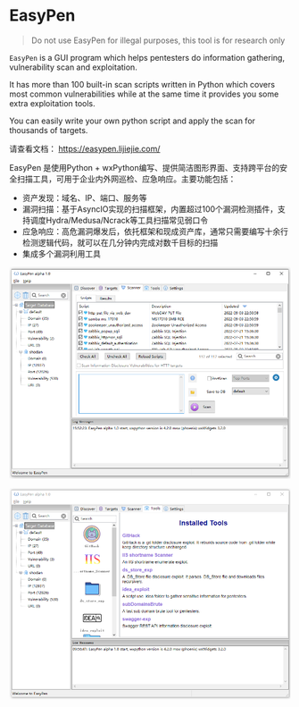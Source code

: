 # EasyPen

> Do not use EasyPen for illegal purposes, this tool is for research only

`EasyPen` is a GUI program which helps pentesters do information gathering, vulnerability scan and exploitation. 

It has more than 100 built-in scan scripts written in Python which covers most common vulnerabilities while at the same time it provides you some extra exploitation tools.

You can easily write your own python script and apply the scan for thousands of targets. 

请查看文档： https://easypen.lijiejie.com/

EasyPen 是使用Python + wxPython编写、提供简洁图形界面、支持跨平台的安全扫描工具，可用于企业内外网巡检、应急响应。主要功能包括：

* 资产发现：域名、IP、端口、服务等
* 漏洞扫描：基于AsyncIO实现的扫描框架，内置超过100个漏洞检测插件，支持调度Hydra/Medusa/Ncrack等工具扫描常见弱口令
* 应急响应：高危漏洞爆发后，依托框架和现成资产库，通常只需要编写十余行检测逻辑代码，就可以在几分钟内完成对数千目标的扫描
* 集成多个漏洞利用工具

![](ui/resource/screenshot.png)

![](ui/resource/easypen_tools.png)